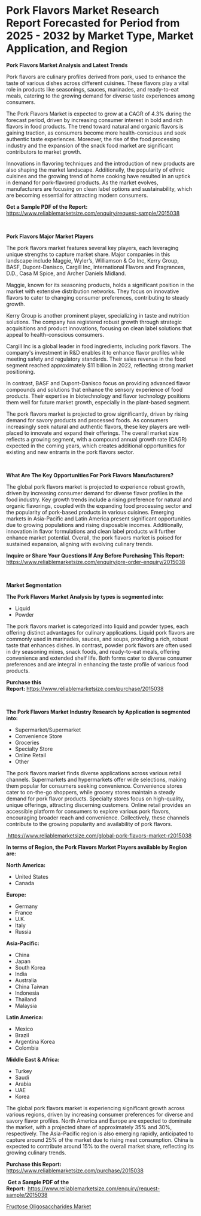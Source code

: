 <p><h1>Pork Flavors Market Research Report Forecasted for Period from 2025 -  2032 by Market Type, Market Application, and Region</h1></p><p><strong>Pork Flavors Market Analysis and Latest Trends</strong></p>
<p><p>Pork flavors are culinary profiles derived from pork, used to enhance the taste of various dishes across different cuisines. These flavors play a vital role in products like seasonings, sauces, marinades, and ready-to-eat meals, catering to the growing demand for diverse taste experiences among consumers. </p><p>The Pork Flavors Market is expected to grow at a CAGR of 4.3% during the forecast period, driven by increasing consumer interest in bold and rich flavors in food products. The trend toward natural and organic flavors is gaining traction, as consumers become more health-conscious and seek authentic taste experiences. Moreover, the rise of the food processing industry and the expansion of the snack food market are significant contributors to market growth. </p><p>Innovations in flavoring techniques and the introduction of new products are also shaping the market landscape. Additionally, the popularity of ethnic cuisines and the growing trend of home cooking have resulted in an uptick in demand for pork-flavored products. As the market evolves, manufacturers are focusing on clean label options and sustainability, which are becoming essential for attracting modern consumers.</p></p>
<p><strong>Get a Sample PDF of the Report:&nbsp;</strong> <a href="https://www.reliablemarketsize.com/enquiry/request-sample/2015038?utm_campaign=3217&utm_medium=2&utm_source=Github&utm_content=ia&utm_term=07042025&utm_id=pork-flavors">https://www.reliablemarketsize.com/enquiry/request-sample/2015038</a></p>
<p>&nbsp;</p>
<p><strong>Pork Flavors Major Market Players</strong></p>
<p><p>The pork flavors market features several key players, each leveraging unique strengths to capture market share. Major companies in this landscape include Maggie, Wyler’s, Williamson & Co Inc, Kerry Group, BASF, Dupont-Danisco, Cargill Inc, International Flavors and Fragrances, D.D., Casa M Spice, and Archer Daniels Midland.</p><p>Maggie, known for its seasoning products, holds a significant position in the market with extensive distribution networks. They focus on innovative flavors to cater to changing consumer preferences, contributing to steady growth.</p><p>Kerry Group is another prominent player, specializing in taste and nutrition solutions. The company has registered robust growth through strategic acquisitions and product innovations, focusing on clean label solutions that appeal to health-conscious consumers.</p><p>Cargill Inc is a global leader in food ingredients, including pork flavors. The company's investment in R&D enables it to enhance flavor profiles while meeting safety and regulatory standards. Their sales revenue in the food segment reached approximately $11 billion in 2022, reflecting strong market positioning.</p><p>In contrast, BASF and Dupont-Danisco focus on providing advanced flavor compounds and solutions that enhance the sensory experience of food products. Their expertise in biotechnology and flavor technology positions them well for future market growth, especially in the plant-based segment.</p><p>The pork flavors market is projected to grow significantly, driven by rising demand for savory products and processed foods. As consumers increasingly seek natural and authentic flavors, these key players are well-placed to innovate and expand their offerings. The overall market size reflects a growing segment, with a compound annual growth rate (CAGR) expected in the coming years, which creates additional opportunities for existing and new entrants in the pork flavors sector.</p></p>
<p>&nbsp;</p>
<p><strong>What Are The Key Opportunities For Pork Flavors Manufacturers?</strong></p>
<p><p>The global pork flavors market is projected to experience robust growth, driven by increasing consumer demand for diverse flavor profiles in the food industry. Key growth trends include a rising preference for natural and organic flavorings, coupled with the expanding food processing sector and the popularity of pork-based products in various cuisines. Emerging markets in Asia-Pacific and Latin America present significant opportunities due to growing populations and rising disposable incomes. Additionally, innovation in flavor formulations and clean label products will further enhance market potential. Overall, the pork flavors market is poised for sustained expansion, aligning with evolving culinary trends.</p></p>
<p><strong>Inquire or Share Your Questions If Any Before Purchasing This Report:</strong> <a href="https://www.reliablemarketsize.com/enquiry/pre-order-enquiry/2015038?utm_campaign=3217&utm_medium=2&utm_source=Github&utm_content=ia&utm_term=07042025&utm_id=pork-flavors">https://www.reliablemarketsize.com/enquiry/pre-order-enquiry/2015038</a></p>
<p>&nbsp;</p>
<p><strong>Market Segmentation</strong></p>
<p><strong>The Pork Flavors Market Analysis by types is segmented into:</strong></p>
<p><ul><li>Liquid</li><li>Powder</li></ul></p>
<p><p>The pork flavors market is categorized into liquid and powder types, each offering distinct advantages for culinary applications. Liquid pork flavors are commonly used in marinades, sauces, and soups, providing a rich, robust taste that enhances dishes. In contrast, powder pork flavors are often used in dry seasoning mixes, snack foods, and ready-to-eat meals, offering convenience and extended shelf life. Both forms cater to diverse consumer preferences and are integral in enhancing the taste profile of various food products.</p></p>
<p><strong>Purchase this Report:&nbsp;</strong><a href="https://www.reliablemarketsize.com/purchase/2015038?utm_campaign=3217&utm_medium=2&utm_source=Github&utm_content=ia&utm_term=07042025&utm_id=pork-flavors">https://www.reliablemarketsize.com/purchase/2015038</a></p>
<p>&nbsp;</p>
<p><strong>The Pork Flavors Market Industry Research by Application is segmented into:</strong></p>
<p><ul><li>Supermarket/Supermarket</li><li>Convenience Store</li><li>Groceries</li><li>Specialty Store</li><li>Online Retail</li><li>Other</li></ul></p>
<p><p>The pork flavors market finds diverse applications across various retail channels. Supermarkets and hypermarkets offer wide selections, making them popular for consumers seeking convenience. Convenience stores cater to on-the-go shoppers, while grocery stores maintain a steady demand for pork flavor products. Specialty stores focus on high-quality, unique offerings, attracting discerning customers. Online retail provides an accessible platform for consumers to explore various pork flavors, encouraging broader reach and convenience. Collectively, these channels contribute to the growing popularity and availability of pork flavors.</p></p>
<p><a href="https://www.reliablemarketsize.com/global-pork-flavors-market-r2015038?utm_campaign=3217&utm_medium=2&utm_source=Github&utm_content=ia&utm_term=07042025&utm_id=pork-flavors">&nbsp;https://www.reliablemarketsize.com/global-pork-flavors-market-r2015038</a></p>
<p><strong>In terms of Region, the Pork Flavors Market Players available by Region are:</strong></p>
<p>
    <p> <strong> North America: </strong>
        <ul>
            <li>United States</li>
            <li>Canada</li>
        </ul>
        </p> 
    <p> <strong> Europe: </strong>
        <ul>
            <li>Germany</li>
            <li>France</li>
            <li>U.K.</li>
            <li>Italy</li>
            <li>Russia</li>
        </ul>
        </p> 
    <p> <strong> Asia-Pacific: </strong>
        <ul>
            <li>China</li>
            <li>Japan</li>
            <li>South Korea</li>
            <li>India</li>
            <li>Australia</li>
            <li>China Taiwan</li>
            <li>Indonesia</li>
            <li>Thailand</li>
            <li>Malaysia</li>
        </ul>
        </p> 
    <p> <strong> Latin America: </strong>
        <ul>
            <li>Mexico</li>
            <li>Brazil</li>
            <li>Argentina Korea</li>
            <li>Colombia</li>
        </ul>
        </p> 
    <p> <strong> Middle East & Africa: </strong>
        <ul>
            <li>Turkey</li>
            <li>Saudi</li>
            <li>Arabia</li>
            <li>UAE</li>
            <li>Korea</li>
        </ul>
    </p>
    </p>
<p><p>The global pork flavors market is experiencing significant growth across various regions, driven by increasing consumer preferences for diverse and savory flavor profiles. North America and Europe are expected to dominate the market, with a projected share of approximately 35% and 30%, respectively. The Asia-Pacific region is also emerging rapidly, anticipated to capture around 25% of the market due to rising meat consumption. China is expected to contribute around 15% to the overall market share, reflecting its growing culinary trends.</p></p>
<p><strong>Purchase this Report: </strong><a href="https://www.reliablemarketsize.com/purchase/2015038?utm_campaign=3217&utm_medium=2&utm_source=Github&utm_content=ia&utm_term=07042025&utm_id=pork-flavors">https://www.reliablemarketsize.com/purchase/2015038</a></p>
<p>&nbsp;<strong>Get a Sample PDF of the Report:&nbsp;&nbsp;</strong><a href="https://www.reliablemarketsize.com/enquiry/request-sample/2015038?utm_campaign=3217&utm_medium=2&utm_source=Github&utm_content=ia&utm_term=07042025&utm_id=pork-flavors">https://www.reliablemarketsize.com/enquiry/request-sample/2015038</a></p>
<p><strong></strong></p>
<p><p><a href="https://github.com/voetzeszuh/Market-Research-Report-List-1/blob/main/fructose-oligosaccharides-market.md?utm_campaign=3217&utm_medium=2&utm_source=Github&utm_content=ia&utm_term=07042025&utm_id=pork-flavors">Fructose Oligosaccharides Market</a></p></p>